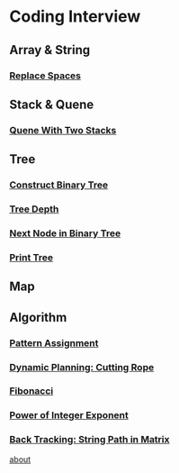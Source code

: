 # Coding Interview

## Array & String
### [Replace Spaces](001_ReplaceSpaces.html)

## Stack & Quene
### [Quene With Two Stacks](002_QueneWithTwoStacks.html)

## Tree
### [Construct Binary Tree](003_ConstructBinaryTree.html)
### [Tree Depth](004_TreeDepth.html)
### [Next Node in Binary Tree](005_NextNodeInBinaryTree.html)
### [Print Tree](006_PrintTree.html)

## Map

## Algorithm
### [Pattern Assignment](007_PatternAssignment.html)
### [Dynamic Planning: Cutting Rope](008_CuttingRope.html)
### [Fibonacci](009_Fibonacci.html)
### [Power of Integer Exponent](010_Power.html)
### [Back Tracking: String Path in Matrix](011_StringPathInMatrix.html)

[about](about.html)
